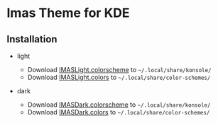 # Imas Theme for KDE

## Installation

- light

  - Download [IMASLight.colorscheme](konsole/IMASLight.colorscheme) to `~/.local/share/konsole/`
  - Download [IMASLight.colors](color-schemes/IMASLight.colors) to `~/.local/share/color-schemes/`

- dark

  - Download [IMASDark.colorscheme](konsole/IMASDark.colorscheme) to `~/.local/share/konsole/`
  - Download [IMASDark.colors](color-schemes/IMASDark.colors) to `~/.local/share/color-schemes/`
